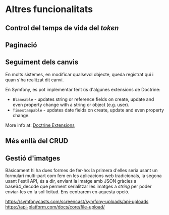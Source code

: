 # Altres funcionalitats

## Control del temps de vida del _token_
## Paginació
## Seguiment dels canvis
En molts sistemes, en modificar qualsevol objecte, queda registrat qui i quan s'ha realitzat dit canvi.

En Symfony, es pot implementar fent ús d'algunes extensions de Doctrine:

- `Blameable` - updates string or reference fields on create, update and even property change with a string or object (e.g. user).
- `Timestampable` - updates date fields on create, update and even property change.

More info at: [Doctrine Extensions](https://github.com/doctrine-extensions/DoctrineExtensions)

## Més enllà del CRUD

## Gestió d'imatges

Bàsicament hi ha dues formes de fer-ho: la primera d'elles seria usant un formulari multi-part com fem en les aplicacions web tradicionals, la segona usant l'estil API, és a dir, enviant la imatge amb JSON gràcies a base64_decode que perment serialitzar les imatges a _string_ per poder enviar-les en la sol·licitud. Ens centrarem en aquesta opció.


<https://symfonycasts.com/screencast/symfony-uploads/api-uploads>
<https://api-platform.com/docs/core/file-upload/>


